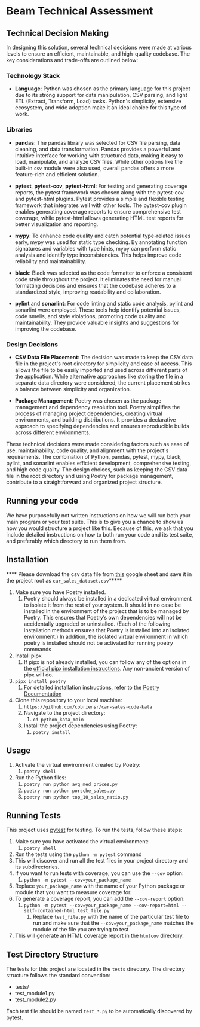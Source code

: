 # Beam Technical Assessment

## Technical Decision Making

In designing this solution, several technical decisions were made at various levels to ensure an efficient, maintainable, and high-quality codebase. The key considerations and trade-offs are outlined below:

### Technology Stack

* **Language**: Python was chosen as the primary language for this project due to its strong support for data manipulation, CSV parsing, and light ETL (Extract, Transform, Load) tasks. Python's simplicity, extensive ecosystem, and wide adoption make it an ideal choice for this type of work.

### Libraries

* **pandas**: The pandas library was selected for CSV file parsing, data cleaning, and data transformation. Pandas provides a powerful and intuitive interface for working with structured data, making it easy to load, manipulate, and analyze CSV files. While other options like the built-in `csv` module were also used, overall pandas offers a more feature-rich and efficient solution.

* **pytest**, **pytest-cov**, **pytest-html**: For testing and generating coverage reports, the pytest framework was chosen along with the pytest-cov and pytest-html plugins. Pytest provides a simple and flexible testing framework that integrates well with other tools. The pytest-cov plugin enables generating coverage reports to ensure comprehensive test coverage, while pytest-html allows generating HTML test reports for better visualization and reporting.

* **mypy**: To enhance code quality and catch potential type-related issues early, mypy was used for static type checking. By annotating function signatures and variables with type hints, mypy can perform static analysis and identify type inconsistencies. This helps improve code reliability and maintainability.

* **black**: Black was selected as the code formatter to enforce a consistent code style throughout the project. It eliminates the need for manual formatting decisions and ensures that the codebase adheres to a standardized style, improving readability and collaboration.

* **pylint** and **sonarlint**: For code linting and static code analysis, pylint and sonarlint were employed. These tools help identify potential issues, code smells, and style violations, promoting code quality and maintainability. They provide valuable insights and suggestions for improving the codebase.

### Design Decisions

* **CSV Data File Placement**: The decision was made to keep the CSV data file in the project's root directory for simplicity and ease of access. This allows the file to be easily imported and used across different parts of the application. While alternative approaches like storing the file in a separate data directory were considered, the current placement strikes a balance between simplicity and organization.

* **Package Management**: Poetry was chosen as the package management and dependency resolution tool. Poetry simplifies the process of managing project dependencies, creating virtual environments, and building distributions. It provides a declarative approach to specifying dependencies and ensures reproducible builds across different environments.

These technical decisions were made considering factors such as ease of use, maintainability, code quality, and alignment with the project's requirements. The combination of Python, pandas, pytest, mypy, black, pylint, and sonarlint enables efficient development, comprehensive testing, and high code quality. The design choices, such as keeping the CSV data file in the root directory and using Poetry for package management, contribute to a straightforward and organized project structure.

## Running your code

We have purposefully not written instructions on how we will run both your main program or your test suite.
This is to give you a chance to show us how you would structure a project like this.
Because of this, we ask that you include detailed instructions on how to both run your code and its test suite, and preferably which directory to run them from.

## Installation

**** Please download the csv data file from [this](https://docs.google.com/spreadsheets/u/1/d/1CAQJlbQBrIrKYCCNQFMeIG2u8BAuDjHfIje_07zDqvQ/edit?usp=sharing) google sheet and save it in the project root as ```car_sales_dataset.csv```*****

1. Make sure you have Poetry installed.
   1. Poetry should always be installed in a dedicated virtual environment to isolate it from the rest of your system. It should in no case be installed in the environment of the project that is to be managed by Poetry. This ensures that Poetry’s own dependencies will not be accidentally upgraded or uninstalled. (Each of the following installation methods ensures that Poetry is installed into an isolated environment.) In addition, the isolated virtual environment in which poetry is installed should not be activated for running poetry commands
2. Install pipx
   1. If pipx is not already installed, you can follow any of the options in the [official pipx installation instructions](https://pipx.pypa.io/stable/installation/). Any non-ancient version of pipx will do.
3. ```pipx install poetry```
   1. For detailed installation instructions, refer to the [Poetry Documentation](https://python-poetry.org/docs/#installation)
4. Clone this repository to your local machine:
   1. ```https://github.com/cobriensr/car-sales-code-kata```
   2. Navigate to the project directory:
      1. ```cd python_kata_main```
   3. Install the project dependencies using Poetry:
      1. ```poetry install```

## Usage

1. Activate the virtual environment created by Poetry:
   1. ```poetry shell```
2. Run the Python files:
   1. ```poetry run python avg_med_prices.py```
   2. ```poetry run python porsche_sales.py```
   3. ```poetry run python top_10_sales_ratio.py```

## Running Tests

This project uses [pytest](https://docs.pytest.org/) for testing. To run the tests, follow these steps:

1. Make sure you have activated the virtual environment:
   1. ```poetry shell```
2. Run the tests using the `python -m pytest` command
3. This will discover and run all the test files in your project directory and its subdirectories.
4. If you want to run tests with coverage, you can use the `--cov` option:
   1. ```python -m pytest --cov=your_package_name```
5. Replace `your_package_name` with the name of your Python package or module that you want to measure coverage for.
6. To generate a coverage report, you can add the `--cov-report` option:
   1. ```python -m pytest --cov=your_package_name --cov-report=html --self-contained-html test_file.py```
      1. Replace ```test_file.py``` with the name of the particular test file to run and make sure that the ```--cov=your_package_name``` matches the module of the file you are trying to test
7. This will generate an HTML coverage report in the `htmlcov` directory.

## Test Directory Structure

The tests for this project are located in the `tests` directory. The directory structure follows the standard convention:

* tests/
* test_module1.py
* test_module2.py

Each test file should be named `test_*.py` to be automatically discovered by pytest.
